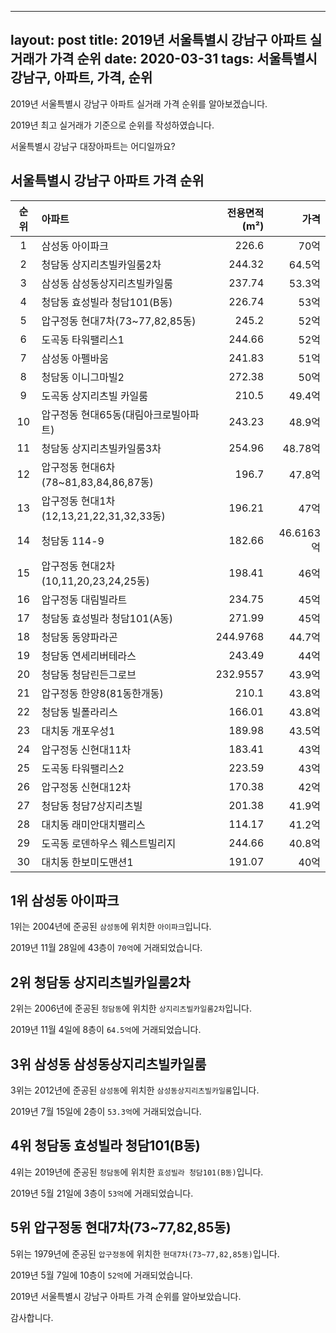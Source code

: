 
---
layout: post
title: 2019년 서울특별시 강남구 아파트 실거래가 가격 순위
date: 2020-03-31
tags: 서울특별시 강남구, 아파트, 가격, 순위
---

2019년 서울특별시 강남구 아파트 실거래 가격 순위를 알아보겠습니다.

2019년 최고 실거래가 기준으로 순위를 작성하였습니다.

서울특별시 강남구 대장아파트는 어디일까요?

## 서울특별시 강남구 아파트 가격 순위

|순위|아파트|전용면적(m²)|가격|
|:---:|:------|---:|---:|
|1|삼성동 아이파크|226.6|70억|
|2|청담동 상지리츠빌카일룸2차|244.32|64.5억|
|3|삼성동 삼성동상지리츠빌카일룸|237.74|53.3억|
|4|청담동 효성빌라 청담101(B동)|226.74|53억|
|5|압구정동 현대7차(73~77,82,85동)|245.2|52억|
|6|도곡동 타워팰리스1|244.66|52억|
|7|삼성동 아펠바움|241.83|51억|
|8|청담동 이니그마빌2|272.38|50억|
|9|도곡동 상지리츠빌 카일룸|210.5|49.4억|
|10|압구정동 현대65동(대림아크로빌아파트)|243.23|48.9억|
|11|청담동 상지리츠빌카일룸3차|254.96|48.78억|
|12|압구정동 현대6차(78~81,83,84,86,87동)|196.7|47.8억|
|13|압구정동 현대1차(12,13,21,22,31,32,33동)|196.21|47억|
|14|청담동 114-9|182.66|46.6163억|
|15|압구정동 현대2차(10,11,20,23,24,25동)|198.41|46억|
|16|압구정동 대림빌라트|234.75|45억|
|17|청담동 효성빌라 청담101(A동)|271.99|45억|
|18|청담동 동양파라곤|244.9768|44.7억|
|19|청담동 연세리버테라스|243.49|44억|
|20|청담동 청담린든그로브|232.9557|43.9억|
|21|압구정동 한양8(81동한개동)|210.1|43.8억|
|22|청담동 빌폴라리스|166.01|43.8억|
|23|대치동 개포우성1|189.98|43.5억|
|24|압구정동 신현대11차|183.41|43억|
|25|도곡동 타워팰리스2|223.59|43억|
|26|압구정동 신현대12차|170.38|42억|
|27|청담동 청담7상지리츠빌|201.38|41.9억|
|28|대치동 래미안대치팰리스|114.17|41.2억|
|29|도곡동 로덴하우스 웨스트빌리지|244.66|40.8억|
|30|대치동 한보미도맨션1|191.07|40억|



## 1위 삼성동 아이파크

1위는 2004년에 준공된 `삼성동`에 위치한 `아이파크`입니다.

2019년 11월 28일에 43층이 `70억`에 거래되었습니다.

<script charset="UTF-8" class="daum_roughmap_loader_script" src="https://ssl.daumcdn.net/dmaps/map_js_init/roughmapLoader.js"></script>

<div id="daumRoughmapContainer1585685296783" class="root_daum_roughmap root_daum_roughmap_landing"></div>

<script charset="UTF-8">
	new daum.roughmap.Lander({
		"timestamp" : "1585685296783",
		"key" : "xqgw",
		"mapWidth" : "320",
		"mapHeight" : "200"
	}).render();
</script>

## 2위 청담동 상지리츠빌카일룸2차

2위는 2006년에 준공된 `청담동`에 위치한 `상지리츠빌카일룸2차`입니다.

2019년 11월 4일에 8층이 `64.5억`에 거래되었습니다.

<div id="daumRoughmapContainer1585685340997" class="root_daum_roughmap root_daum_roughmap_landing"></div>

<script charset="UTF-8">
	new daum.roughmap.Lander({
		"timestamp" : "1585685340997",
		"key" : "xqgx",
		"mapWidth" : "320",
		"mapHeight" : "180"
	}).render();
</script>

## 3위 삼성동 삼성동상지리츠빌카일룸

3위는 2012년에 준공된 `삼성동`에 위치한 `삼성동상지리츠빌카일룸`입니다.

2019년 7월 15일에 2층이 `53.3억`에 거래되었습니다.

<div id="daumRoughmapContainer1585685371655" class="root_daum_roughmap root_daum_roughmap_landing"></div>

<script charset="UTF-8">
	new daum.roughmap.Lander({
		"timestamp" : "1585685371655",
		"key" : "xqgy",
		"mapWidth" : "320",
		"mapHeight" : "180"
	}).render();
</script>

## 4위 청담동 효성빌라 청담101(B동)

4위는 2019년에 준공된 `청담동`에 위치한 `효성빌라 청담101(B동)`입니다.

2019년 5월 21일에 3층이 `53억`에 거래되었습니다.

<div id="daumRoughmapContainer1585685417146" class="root_daum_roughmap root_daum_roughmap_landing"></div>

<script charset="UTF-8">
	new daum.roughmap.Lander({
		"timestamp" : "1585685417146",
		"key" : "xqhz",
		"mapWidth" : "320",
		"mapHeight" : "180"
	}).render();
</script>

## 5위 압구정동 현대7차(73~77,82,85동)

5위는 1979년에 준공된 `압구정동`에 위치한 `현대7차(73~77,82,85동)`입니다.

2019년 5월 7일에 10층이 `52억`에 거래되었습니다.

<div id="daumRoughmapContainer1585685443360" class="root_daum_roughmap root_daum_roughmap_landing"></div>

<script charset="UTF-8">
	new daum.roughmap.Lander({
		"timestamp" : "1585685443360",
		"key" : "xqh2",
		"mapWidth" : "320",
		"mapHeight" : "180"
	}).render();
</script>

2019년 서울특별시 강남구 아파트 가격 순위를 알아보았습니다.

감사합니다.

